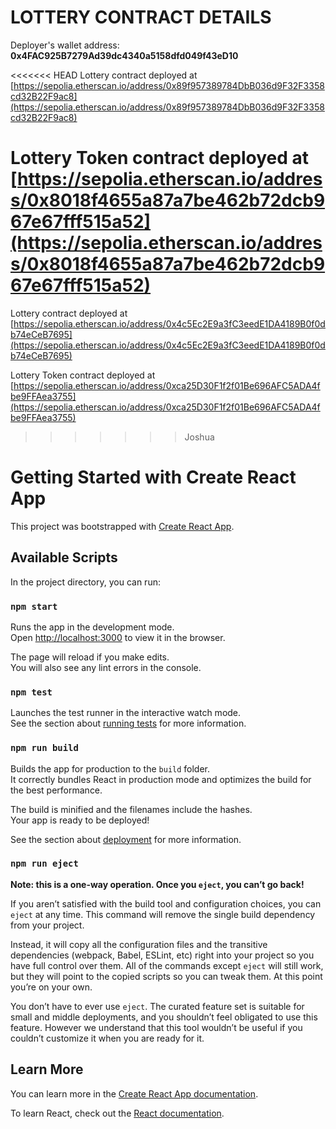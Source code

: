 # LOTTERY CONTRACT DETAILS

Deployer's wallet address: **0x4FAC925B7279Ad39dc4340a5158dfd049f43eD10**

<<<<<<< HEAD
Lottery contract deployed at [https://sepolia.etherscan.io/address/0x89f957389784DbB036d9F32F3358cd32B22F9ac8](https://sepolia.etherscan.io/address/0x89f957389784DbB036d9F32F3358cd32B22F9ac8)

Lottery Token contract deployed at [https://sepolia.etherscan.io/address/0x8018f4655a87a7be462b72dcb967e67fff515a52](https://sepolia.etherscan.io/address/0x8018f4655a87a7be462b72dcb967e67fff515a52)
=======
Lottery contract deployed at [https://sepolia.etherscan.io/address/0x4c5Ec2E9a3fC3eedE1DA4189B0f0db74eCeB7695](https://sepolia.etherscan.io/address/0x4c5Ec2E9a3fC3eedE1DA4189B0f0db74eCeB7695)

Lottery Token contract deployed at [https://sepolia.etherscan.io/address/0xca25D30F1f2f01Be696AFC5ADA4fbe9FFAea3755](https://sepolia.etherscan.io/address/0xca25D30F1f2f01Be696AFC5ADA4fbe9FFAea3755)
>>>>>>> Joshua

# Getting Started with Create React App

This project was bootstrapped with [Create React App](https://github.com/facebook/create-react-app).

## Available Scripts

In the project directory, you can run:

### `npm start`

Runs the app in the development mode.\
Open [http://localhost:3000](http://localhost:3000) to view it in the browser.

The page will reload if you make edits.\
You will also see any lint errors in the console.

### `npm test`

Launches the test runner in the interactive watch mode.\
See the section about [running tests](https://facebook.github.io/create-react-app/docs/running-tests) for more information.

### `npm run build`

Builds the app for production to the `build` folder.\
It correctly bundles React in production mode and optimizes the build for the best performance.

The build is minified and the filenames include the hashes.\
Your app is ready to be deployed!

See the section about [deployment](https://facebook.github.io/create-react-app/docs/deployment) for more information.

### `npm run eject`

**Note: this is a one-way operation. Once you `eject`, you can’t go back!**

If you aren’t satisfied with the build tool and configuration choices, you can `eject` at any time. This command will remove the single build dependency from your project.

Instead, it will copy all the configuration files and the transitive dependencies (webpack, Babel, ESLint, etc) right into your project so you have full control over them. All of the commands except `eject` will still work, but they will point to the copied scripts so you can tweak them. At this point you’re on your own.

You don’t have to ever use `eject`. The curated feature set is suitable for small and middle deployments, and you shouldn’t feel obligated to use this feature. However we understand that this tool wouldn’t be useful if you couldn’t customize it when you are ready for it.

## Learn More

You can learn more in the [Create React App documentation](https://facebook.github.io/create-react-app/docs/getting-started).

To learn React, check out the [React documentation](https://reactjs.org/).
